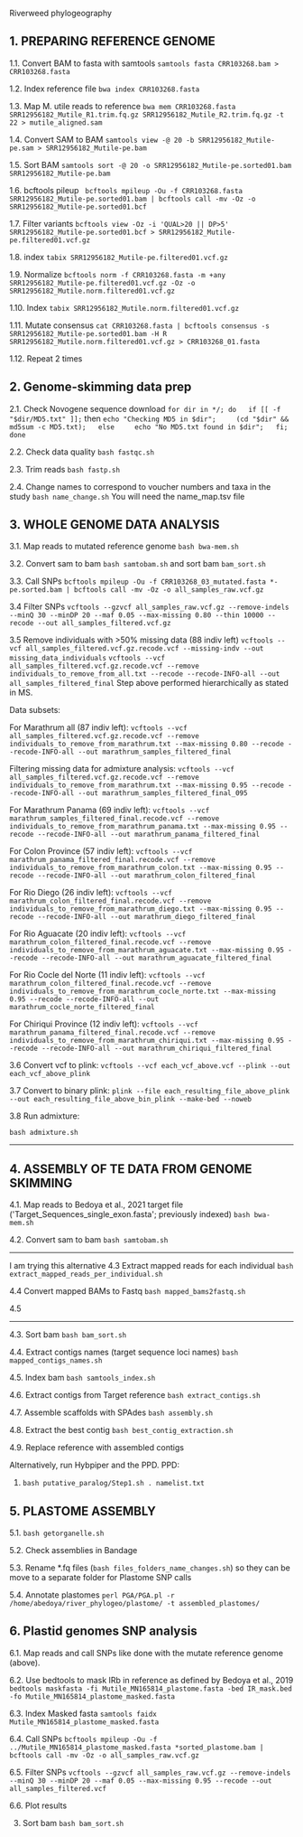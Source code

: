 Riverweed phylogeography


## 1. PREPARING REFERENCE GENOME

1.1. Convert BAM to fasta with samtools
`samtools fasta CRR103268.bam > CRR103268.fasta`

1.2. Index reference file
`bwa index CRR103268.fasta`

1.3. Map M. utile reads to reference
`bwa mem CRR103268.fasta SRR12956182_Mutile_R1.trim.fq.gz SRR12956182_Mutile_R2.trim.fq.gz -t 22 > mutile_aligned.sam`

1.4. Convert SAM to BAM
`samtools view -@ 20 -b SRR12956182_Mutile-pe.sam > SRR12956182_Mutile-pe.bam`

1.5. Sort BAM
`samtools sort -@ 20 -o SRR12956182_Mutile-pe.sorted01.bam SRR12956182_Mutile-pe.bam`

1.6. bcftools pileup
` bcftools mpileup -Ou -f CRR103268.fasta SRR12956182_Mutile-pe.sorted01.bam | bcftools call -mv -Oz -o SRR12956182_Mutile-pe.sorted01.bcf`

1.7. Filter variants
`bcftools view -Oz -i 'QUAL>20 || DP>5' SRR12956182_Mutile-pe.sorted01.bcf > SRR12956182_Mutile-pe.filtered01.vcf.gz`

1.8. index
`tabix SRR12956182_Mutile-pe.filtered01.vcf.gz`

1.9. Normalize
`bcftools norm -f CRR103268.fasta -m +any SRR12956182_Mutile-pe.filtered01.vcf.gz -Oz -o SRR12956182_Mutile.norm.filtered01.vcf.gz`

1.10. Index
`tabix SRR12956182_Mutile.norm.filtered01.vcf.gz`

1.11. Mutate consensus
`cat CRR103268.fasta | bcftools consensus -s SRR12956182_Mutile-pe.sorted01.bam -H R SRR12956182_Mutile.norm.filtered01.vcf.gz > CRR103268_01.fasta`

1.12. Repeat 2 times



## 2. Genome-skimming data prep

2.1. Check Novogene sequence download
`for dir in */; do   if [[ -f "$dir/MD5.txt" ]];` then     `echo "Checking MD5 in $dir";     (cd "$dir" && md5sum -c MD5.txt);   else     echo "No MD5.txt found in $dir";   fi; done`

2.2. Check data quality `bash fastqc.sh`

2.3. Trim reads `bash fastp.sh`

2.4. Change names to correspond to voucher numbers and taxa in the study `bash name_change.sh` You will need the name_map.tsv file



## 3. WHOLE GENOME DATA ANALYSIS

3.1. Map reads to mutated reference genome `bash bwa-mem.sh`

3.2. Convert sam to bam `bash samtobam.sh` and sort bam `bam_sort.sh`

3.3. Call SNPs `bcftools mpileup -Ou -f CRR103268_03_mutated.fasta *-pe.sorted.bam | bcftools call -mv -Oz -o all_samples_raw.vcf.gz`

3.4 Filter SNPs `vcftools --gzvcf all_samples_raw.vcf.gz --remove-indels --minQ 30 --minDP 20 --maf 0.05 --max-missing 0.80 --thin 10000 --recode --out all_samples_filtered.vcf.gz`

3.5 Remove individuals with >50% missing data (88 indiv left) `vcftools --vcf all_samples_filtered.vcf.gz.recode.vcf --missing-indv --out missing_data_individuals` `vcftools --vcf all_samples_filtered.vcf.gz.recode.vcf --remove individuals_to_remove_from_all.txt --recode --recode-INFO-all --out all_samples_filtered_final`
Step above performed hierarchically as stated in MS.

Data subsets:

For Marathrum all (87 indiv left):
`vcftools --vcf all_samples_filtered.vcf.gz.recode.vcf --remove individuals_to_remove_from_marathrum.txt --max-missing 0.80 --recode --recode-INFO-all --out marathrum_samples_filtered_final`

Filtering missing data for admixture analysis:
`vcftools --vcf all_samples_filtered.vcf.gz.recode.vcf --remove individuals_to_remove_from_marathrum.txt --max-missing 0.95 --recode --recode-INFO-all --out marathrum_samples_filtered_final_095`

For Marathrum Panama (69 indiv left):
`vcftools --vcf marathrum_samples_filtered_final.recode.vcf --remove individuals_to_remove_from_marathrum_panama.txt --max-missing 0.95 --recode --recode-INFO-all --out marathrum_panama_filtered_final`

For Colon Province (57 indiv left):
`vcftools --vcf marathrum_panama_filtered_final.recode.vcf --remove individuals_to_remove_from_marathrum_colon.txt --max-missing 0.95 --recode --recode-INFO-all --out marathrum_colon_filtered_final`

For Rio Diego (26 indiv left):
`vcftools --vcf marathrum_colon_filtered_final.recode.vcf --remove individuals_to_remove_from_marathrum_diego.txt --max-missing 0.95 --recode --recode-INFO-all --out marathrum_diego_filtered_final`

For Rio Aguacate (20 indiv left):
`vcftools --vcf marathrum_colon_filtered_final.recode.vcf --remove individuals_to_remove_from_marathrum_aguacate.txt --max-missing 0.95 --recode --recode-INFO-all --out marathrum_aguacate_filtered_final`

For Rio Cocle del Norte (11 indiv left):
`vcftools --vcf marathrum_colon_filtered_final.recode.vcf --remove individuals_to_remove_from_marathrum_cocle_norte.txt --max-missing 0.95 --recode --recode-INFO-all --out marathrum_cocle_norte_filtered_final`

For Chiriqui Province (12 indiv left):
`vcftools --vcf marathrum_panama_filtered_final.recode.vcf --remove individuals_to_remove_from_marathrum_chiriqui.txt --max-missing 0.95 --recode --recode-INFO-all --out marathrum_chiriqui_filtered_final`

3.6 Convert vcf to plink:
`vcftools --vcf each_vcf_above.vcf --plink --out each_vcf_above_plink`

3.7 Convert to binary plink:
`plink --file each_resulting_file_above_plink --out each_resulting_file_above_bin_plink --make-bed --noweb`

3.8 Run admixture:

`bash admixture.sh`
*****

## 4. ASSEMBLY OF TE DATA FROM GENOME SKIMMING

4.1. Map reads to Bedoya et al., 2021 target file ('Target_Sequences_single_exon.fasta'; previously indexed) `bash bwa-mem.sh`

4.2. Convert sam to bam `bash samtobam.sh`
****************
I am trying this alternative
4.3 Extract mapped reads for each individual `bash extract_mapped_reads_per_individual.sh`

4.4 Convert mapped BAMs to Fastq `bash mapped_bams2fastq.sh`

4.5 
***************

4.3. Sort bam `bash bam_sort.sh`

4.4. Extract contigs names (target sequence loci names) `bash mapped_contigs_names.sh`

4.5. Index bam `bash samtools_index.sh`

4.6. Extract contigs from Target reference `bash extract_contigs.sh`

4.7. Assemble scaffolds with SPAdes `bash assembly.sh`

4.8. Extract the best contig `bash best_contig_extraction.sh`

4.9. Replace reference with assembled contigs


Alternatively, run Hybpiper and the PPD. PPD:
1. `bash putative_paralog/Step1.sh . namelist.txt`



## 5. PLASTOME ASSEMBLY

5.1. `bash getorganelle.sh`

5.2. Check assemblies in Bandage

5.3. Rename *.fq files (`bash files_folders_name_changes.sh`) so they can be move to a separate folder for Plastome SNP calls

5.4. Annotate plastomes `perl PGA/PGA.pl -r /home/abedoya/river_phylogeo/plastome/ -t assembled_plastomes/`



## 6. Plastid genomes SNP analysis

6.1. Map reads and call SNPs like done with the mutate reference genome (above).

6.2. Use bedtools to mask IRb in reference as defined by Bedoya et al., 2019
`bedtools maskfasta -fi Mutile_MN165814_plastome.fasta -bed IR_mask.bed -fo Mutile_MN165814_plastome_masked.fasta`

6.3. Index Masked fasta `samtools faidx Mutile_MN165814_plastome_masked.fasta`

6.4. Call SNPs `bcftools mpileup -Ou -f ../Mutile_MN165814_plastome_masked.fasta *sorted_plastome.bam | bcftools call -mv -Oz -o all_samples_raw.vcf.gz`

6.5. Filter SNPs `vcftools --gzvcf all_samples_raw.vcf.gz --remove-indels --minQ 30 --minDP 20 --maf 0.05 --max-missing 0.95 --recode --out all_samples_filtered.vcf`

6.6. Plot results

3. Sort bam `bash bam_sort.sh`